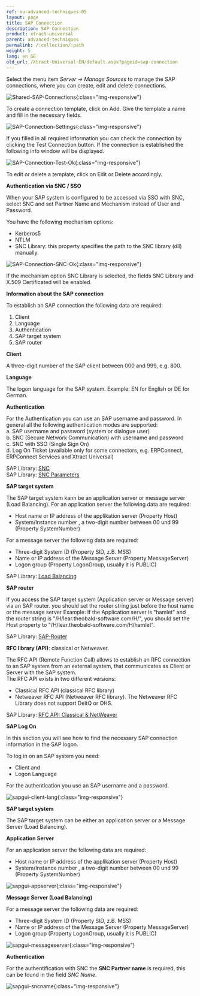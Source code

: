 ```yaml
---
ref: xu-advanced-techniques-05
layout: page
title: SAP Connection
description: SAP Connection
product: xtract-universal
parent: advanced-techniques
permalink: /:collection/:path
weight: 5
lang: en_GB
old_url: /Xtract-Universal-EN/default.aspx?pageid=sap-connection
---
```


Select the menu item *Server -> Manage Sources* to manage the SAP connections, where you can create, edit and delete connections. 

![Shared-SAP-Connections](/img/content/Shared-SAP-Connections.png){:class="img-responsive"}

To create a connection template, click on Add. 
Give the template a name and fill in the necessary fields.

![SAP-Connection-Settings](/img/content/SAP-Connection-Settings.png){:class="img-responsive"}

If you filled in all required information you can check the connection by clicking the Test Connection button. If the connection is established the following info window will be displayed.

![SAP-Connection-Test-Ok](/img/content/SAP-Connection-Test-Ok.png){:class="img-responsive"}

To edit or delete a template, click on Edit or Delete accordingly.

**Authentication via SNC / SSO**

When your SAP system is configured to be accessed via SSO with SNC, select SNC and set Partner Name and Mechanism instead of User and Password. 

You have the following mechanism options:

- Kerberos5
- NTLM
- SNC Library: this property specifies the path to the SNC library (dll) manually.

![SAP-Connection-SNC-Ok](/img/content/SAP-Connection-SNC-Ok.jpg){:class="img-responsive"}

If the mechanism option SNC Library is selected, the fields SNC Library and X.509 Certificated will be enabled. 

**Information about the SAP connection** 

To establish an SAP connection the following data are required: 
1. Client
2. Language
3. Authentication
4. SAP target system 
5. SAP router

**Client** 

A three-digit number of the SAP client between 000 and 999, e.g. 800. 

**Language** 

The logon language for the SAP system. Example: EN for English or DE for German.

**Authentication** 

For the Authentication you can use an SAP username and password. 
In general all the following authentication modes are supported:<br> 
a. SAP username and password (system or dialogue user)<br>
b. SNC (Secure Network Communication) with username and password<br>
c. SNC with SSO (Single Sign On) <br>
d. Log On Ticket (available only for some connectors, e.g. ERPConnect, ERPConnect Services and Xtract Universal)

SAP Library: [SNC](https://help.sap.com/saphelp_nw70ehp1/helpdata/de/e6/56f466e99a11d1a5b00000e835363f/frameset.htm?original_fqdn=help.sap.de)<br>
SAP Library: [SNC Parameters](https://help.sap.com/viewer/page-not-found?url=https%3A%2F%2Fhelp.sap.com%2Fsaphelp_nw2004s%2Fhelpdata%2Fen%2Fd9%2Fe8a740bbaa4d8f8bee6f7b173bd99f%2Fframeset.htm)

**SAP target system**

The SAP target system kann be an application server or message server (Load Balancing).
For an application server the following data are required:  

- Host name or IP address of the applikation server (Property Host) 
- System/Instance number , a two-digit number between 00 und 99 (Property SystemNumber)

For a message server the following data are required:  

- Three-digit System ID (Property SID, z.B. MSS) 
- Name or IP address of the Message Server (Property MessageServer) 
- Logon group (Property LogonGroup, usually it is PUBLIC)

SAP Library: [Load Balancing](https://help.sap.com/viewer/page-not-found?url=https%3A%2F%2Fhelp.sap.com%2Fsaphelp_nw2004s%2Fhelpdata%2Fde%2F22%2F04295c488911d189490000e829fbbd%2Fframeset.htm)

**SAP router**

If you access the SAP target system (Application server or Message server) via an SAP router. you should set the router string just before the host name or the message server
Example:
If the Application server is "hamlet" and the router string is "/H/lear.theobald-software.com/H/", you should set the Host property to "/H/lear.theobald-software.com/H/hamlet".

SAP Library: [SAP-Router](https://help.sap.com/viewer/page-not-found?url=https%3A%2F%2Fhelp.sap.com%2Fsaphelp_nw04%2Fhelpdata%2Fde%2F4f%2F992df1446d11d189700000e8322d00%2Fframeset.htm)

**RFC library (API)**: classical or Netweaver.

The RFC API (Remote Function Call) allows to establish an RFC connection to an SAP system from an external system, that communicates as Client or Server with the SAP system.  
The RFC API exists in two different versions: 
- Classical RFC API (classical RFC library)
- Netweaver RFC API (Netweaver RFC library). 
The Netweaver RFC Library does not support DeltQ or OHS.

SAP Library: [RFC API: Classical & NetWeaver](https://help.sap.com/saphelp_nwpi71/helpdata/de/45/18e96cd26321a1e10000000a1553f6/frameset.htm)

**SAP Log On**

In this section you will see how to find the necessary SAP connection information in the SAP logon. 

To log in on an SAP system you need: 
- Client and
- Logon Language

For the authentication you use an SAP username and a password.  

![sapgui-client-lang](/img/content/sapgui-client-lang.jpg){:class="img-responsive"}

**SAP target system**


The SAP target system can be either an application server or a Message Server (Load Balancing).

**Application Server**

For an application server the following data are required:  

- Host name or IP address of the applikation server (Property Host) 
- System/Instance number , a two-digit number between 00 und 99 (Property SystemNumber)

![sapgui-appserver](/img/content/sapgui-appserver.jpg){:class="img-responsive"}

**Message Server (Load Balancing)** 

For a message server the following data are required:  
- Three-digit System ID (Property SID, z.B. MSS) 
- Name or IP address of the Message Server (Property MessageServer) 
- Logon group (Property LogonGroup, usually it is PUBLIC)

![sapgui-messageserver](/img/content/sapgui-messageserver.jpg){:class="img-responsive"}

**Authentication** 

For the authentification with SNC the **SNC Partner name** is required,  this can be found in the field *SNC Name*.

![sapgui-sncname](/img/content/sapgui-sncname.jpg){:class="img-responsive"}